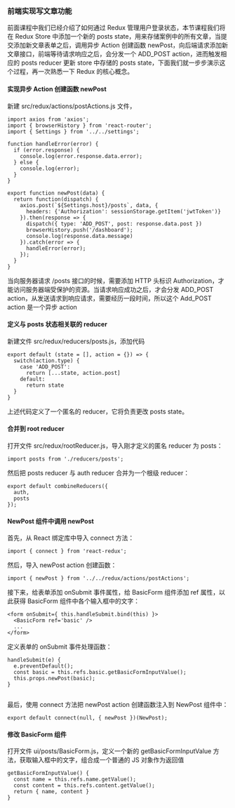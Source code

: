 ### 前端实现写文章功能

前面课程中我们已经介绍了如何通过 Redux 管理用户登录状态，本节课程我们将在 Redux Store 中添加一个新的 posts state，用来存储案例中的所有文章，当提交添加新文章表单之后，调用异步 Action 创建函数 newPost，向后端请求添加新文章接口，前端等待请求响应之后，会分发一个 ADD_POST action，进而触发相应的 posts reducer 更新 store 中存储的 posts state，下面我们就一步步演示这个过程，再一次熟悉一下 Redux 的核心概念。

#### 实现异步 Action 创建函数 newPost

新建 src/redux/actions/postActions.js 文件，

```
import axios from 'axios';
import { browserHistory } from 'react-router';
import { Settings } from '../../settings';

function handleError(error) {
  if (error.response) {
    console.log(error.response.data.error);
  } else {
    console.log(error);
  }
}

export function newPost(data) {
  return function(dispatch) {
    axios.post(`${Settings.host}/posts`, data, {
      headers: {'Authorization': sessionStorage.getItem('jwtToken')}
    }).then(response => {
      dispatch({ type: 'ADD_POST', post: response.data.post })
      browserHistory.push('/dashboard');
      console.log(response.data.message)
    }).catch(error => {
      handleError(error);
    });
  }
}

```
当向服务器请求 /posts 接口的时候，需要添加 HTTP 头标识 Authorization，才能访问服务器端受保护的资源。当请求响应成功之后，才会分发 ADD_POST action，从发送请求到响应请求，需要经历一段时间，所以这个 Add_POST action 是一个异步 action

#### 定义与 posts 状态相关联的 reducer

新建文件 src/redux/reducers/posts.js，添加代码

```
export default (state = [], action = {}) => {
  switch(action.type) {
    case 'ADD_POST':
      return [...state, action.post]
    default:
      return state
  }
}

```
上述代码定义了一个匿名的 reducer，它将负责更改 posts state。

#### 合并到 root reducer

打开文件 src/redux/rootReducer.js，导入刚才定义的匿名 reducer 为 posts：

```
import posts from './reducers/posts';

```
然后把 posts reducer 与 auth reducer 合并为一个根级 reducer：

```
export default combineReducers({
  auth,
  posts
});

```
#### NewPost 组件中调用 newPost

首先，从 React 绑定库中导入 connect 方法：

```
import { connect } from 'react-redux';

```
然后，导入 newPost action 创建函数：

```
import { newPost } from '../../redux/actions/postActions';

```
接下来，给表单添加 onSubmit 事件属性，给 BasicForm 组件添加 ref 属性，以此获得 BasicForm 组件中各个输入框中的文字：

```
<form onSubmit={ this.handleSubmit.bind(this) }>
  <BasicForm ref='basic' />
  ...
</form>

```
定义表单的 onSubmit 事件处理函数：

```
handleSubmit(e) {
  e.preventDefault();
  const basic = this.refs.basic.getBasicFormInputValue();
  this.props.newPost(basic);
}


```
最后，使用 connect 方法把 newPost action 创建函数注入到 NewPost 组件中：

```
export default connect(null, { newPost })(NewPost);

```
#### 修改 BasicForm 组件

打开文件 ui/posts/BasicForm.js，定义一个新的 getBasicFormInputValue 方法，获取输入框中的文字，组合成一个普通的 JS 对象作为返回值

```
getBasicFormInputValue() {
  const name = this.refs.name.getValue();
  const content = this.refs.content.getValue();
  return { name, content }
}

```
